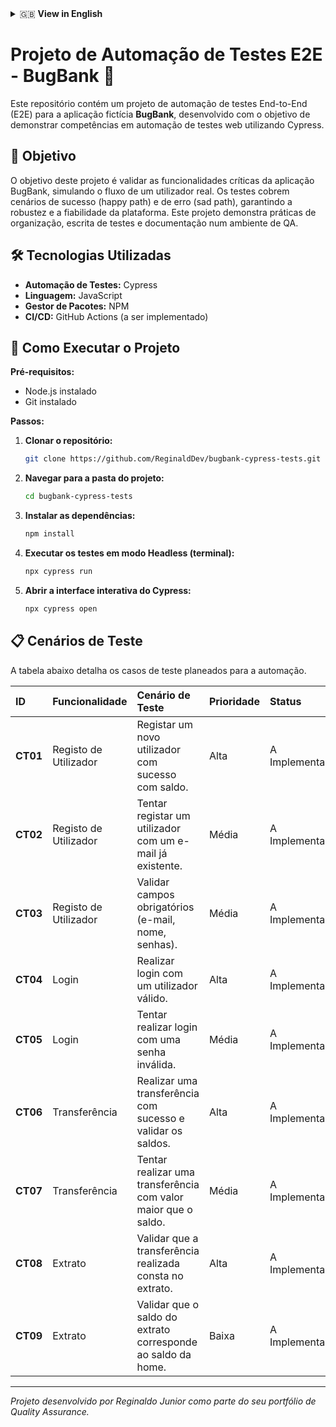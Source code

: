 <details>
<summary>🇬🇧 <strong>View in English</strong></summary>

# E2E Test Automation Project - BugBank 🐞

This repository contains an End-to-End (E2E) test automation project for the fictional **BugBank** application, developed to demonstrate skills in web test automation using Cypress.

## 🎯 Objective

The objective of this project is to validate the critical functionalities of the BugBank application by simulating a real user's workflow. The tests cover both happy path and sad path scenarios, ensuring the platform's robustness and reliability. This project showcases best practices in QA project organization, test scripting, and documentation.

## 🛠️ Technologies Used

* **Test Automation:** Cypress
* **Language:** JavaScript
* **Package Manager:** NPM
* **CI/CD:** GitHub Actions (to be implemented)

## 🚀 How to Run the Project

**Prerequisites:**
* Node.js installed
* Git installed

**Steps:**

1.  **Clone the repository:**
    ```bash
    git clone https://github.com/ReginaldDev/bugbank-cypress-tests.git
    ```
2.  **Navigate to the project folder:**
    ```bash
    cd bugbank-cypress-tests
    ```
3.  **Install dependencies:**
    ```bash
    npm install
    ```
4.  **Run tests in Headless mode (terminal):**
    ```bash
    npx cypress run
    ```
5.  **Open the interactive Cypress Test Runner:**
    ```bash
    npx cypress open
    ```

## 📋 Test Scenarios

The table below details the test cases planned for automation.

| ID   | Feature             | Test Scenario                                                | Priority | Status              |
| :--- | :------------------ | :----------------------------------------------------------- | :------- | :------------------ |
| **TC01** | User Registration   | Successfully register a new user with a balance.             | High     | To Be Implemented   |
| **TC02** | User Registration   | Attempt to register a user with an existing email.           | Medium   | To Be Implemented   |
| **TC03** | User Registration   | Validate required fields (email, name, passwords).           | Medium   | To Be Implemented   |
| **TC04** | Login               | Perform login with a valid user.                             | High     | To Be Implemented   |
| **TC05** | Login               | Attempt to login with an invalid password.                   | Medium   | To Be Implemented   |
| **TC06** | Money Transfer      | Perform a successful transfer and validate account balances. | High     | To Be Implemented   |
| **TC07** | Money Transfer      | Attempt a transfer with an amount greater than the balance.  | Medium   | To Be Implemented   |
| **TC08** | Account Statement   | Validate that the completed transfer appears on the statement. | High     | To Be Implemented   |
| **TC09** | Account Statement   | Validate that the statement balance matches the home page balance. | Low      | To Be Implemented   |

---
*Project developed by Reginaldo Junior as part of his Quality Assurance portfolio.*

</details>

# Projeto de Automação de Testes E2E - BugBank 🐞

Este repositório contém um projeto de automação de testes End-to-End (E2E) para a aplicação fictícia **BugBank**, desenvolvido com o objetivo de demonstrar competências em automação de testes web utilizando Cypress.

## 🎯 Objetivo

O objetivo deste projeto é validar as funcionalidades críticas da aplicação BugBank, simulando o fluxo de um utilizador real. Os testes cobrem cenários de sucesso (happy path) e de erro (sad path), garantindo a robustez e a fiabilidade da plataforma. Este projeto demonstra práticas de organização, escrita de testes e documentação num ambiente de QA.

## 🛠️ Tecnologias Utilizadas

* **Automação de Testes:** Cypress
* **Linguagem:** JavaScript
* **Gestor de Pacotes:** NPM
* **CI/CD:** GitHub Actions (a ser implementado)

## 🚀 Como Executar o Projeto

**Pré-requisitos:**
* Node.js instalado
* Git instalado

**Passos:**

1.  **Clonar o repositório:**
    ```bash
    git clone https://github.com/ReginaldDev/bugbank-cypress-tests.git
    ```
2.  **Navegar para a pasta do projeto:**
    ```bash
    cd bugbank-cypress-tests
    ```
3.  **Instalar as dependências:**
    ```bash
    npm install
    ```
4.  **Executar os testes em modo Headless (terminal):**
    ```bash
    npx cypress run
    ```
5.  **Abrir a interface interativa do Cypress:**
    ```bash
    npx cypress open
    ```

## 📋 Cenários de Teste

A tabela abaixo detalha os casos de teste planeados para a automação.

| ID   | Funcionalidade       | Cenário de Teste                                             | Prioridade | Status          |
| :--- | :------------------- | :----------------------------------------------------------- | :--------- | :-------------- |
| **CT01** | Registo de Utilizador | Registar um novo utilizador com sucesso com saldo.           | Alta       | A Implementar   |
| **CT02** | Registo de Utilizador | Tentar registar um utilizador com um e-mail já existente.    | Média      | A Implementar   |
| **CT03** | Registo de Utilizador | Validar campos obrigatórios (e-mail, nome, senhas).        | Média      | A Implementar   |
| **CT04** | Login                | Realizar login com um utilizador válido.                     | Alta       | A Implementar   |
| **CT05** | Login                | Tentar realizar login com uma senha inválida.                | Média      | A Implementar   |
| **CT06** | Transferência        | Realizar uma transferência com sucesso e validar os saldos.  | Alta       | A Implementar   |
| **CT07** | Transferência        | Tentar realizar uma transferência com valor maior que o saldo. | Média      | A Implementar   |
| **CT08** | Extrato              | Validar que a transferência realizada consta no extrato.     | Alta       | A Implementar   |
| **CT09** | Extrato              | Validar que o saldo do extrato corresponde ao saldo da home. | Baixa      | A Implementar   |

---
*Projeto desenvolvido por Reginaldo Junior como parte do seu portfólio de Quality Assurance.*